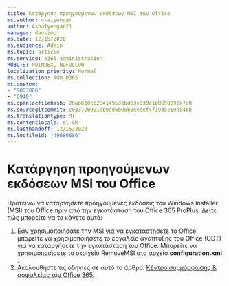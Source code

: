 ```yaml
---
title: Κατάργηση προηγούμενων εκδόσεων MSI του Office
ms.author: v-aiyengar
author: AshaIyengar21
manager: dansimp
ms.date: 12/15/2020
ms.audience: Admin
ms.topic: article
ms.service: o365-administration
ROBOTS: NOINDEX, NOFOLLOW
localization_priority: Normal
ms.collection: Adm_O365
ms.custom:
- "9003886"
- "6940"
ms.openlocfilehash: 26ab610cb204149536bd23c830a1b8558892a7c0
ms.sourcegitcommit: c033720921cb9a06b9560eedef4f1935e69a846b
ms.translationtype: MT
ms.contentlocale: el-GR
ms.lasthandoff: 12/15/2020
ms.locfileid: "49680686"
---
```

# <a name="remove-prior-msi-versions-of-office"></a>Κατάργηση προηγούμενων εκδόσεων MSI του Office

Προτείνω να καταργήσετε προηγούμενες εκδόσεις του Windows Installer (MSI) του Office πριν από την εγκατάσταση του Office 365 ProPlus. Δείτε πώς μπορείτε να το κάνετε αυτό:

1. Εάν χρησιμοποιήσατε την MSI για να εγκαταστήσετε το Office, μπορείτε να χρησιμοποιήσετε το εργαλείο ανάπτυξης του Office (ODT) για να καταργήσετε την εγκατάσταση του Office. Μπορείτε να χρησιμοποιήσετε το στοιχείο RemoveMSI στο αρχείο **configuration.xml** .
1. Ακολουθήστε τις οδηγίες σε αυτό το άρθρο: [Κέντρο συμμόρφωσης & ασφαλείας του Office 365.](https://go.microsoft.com/fwlink/p/?linkid=2077143)